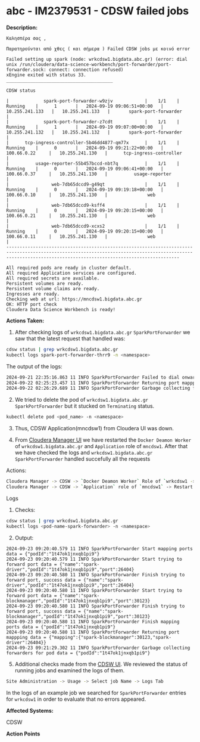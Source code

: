 # abc - IM2379531 - CDSW failed jobs

<b>Description:</b>

```
Καλησπέρα σας ,

Παρατηρούνται από χθες ( και σήμερα ) Failed CDSW jobs με κοινό error

Failed setting up spark (node: wrkcdsw1.bigdata.abc.gr) (error: dial unix /run/cloudera/data-science-workbench/port-forwarder/port-forwarder.sock: connect: connection refused)
xEngine exited with status 33.
________________________________________

CDSW status

|             spark-port-forwarder-w9zjv            |    1/1    |    Running    |      1       |   2024-09-19 09:06:51+00:00   |   10.255.241.133   |   10.255.241.133   |       spark-port-forwarder       |
|             spark-port-forwarder-z7cdt            |    1/1    |    Running    |      1       |   2024-09-19 09:07:00+00:00   |   10.255.241.132   |   10.255.241.132   |       spark-port-forwarder       |
|      tcp-ingress-controller-5b46dd4877-qm77x      |    1/1    |    Running    |      0       |   2024-09-19 09:21:22+00:00   |    100.66.0.22     |   10.255.241.130   |      tcp-ingress-controller      |
|          usage-reporter-55b457bccd-nbt7q          |    1/1    |    Running    |      0       |   2024-09-19 09:06:41+00:00   |    100.66.0.37     |   10.255.241.130   |          usage-reporter          |
|                web-7db65dccd9-g49qt               |    1/1    |    Running    |      0       |   2024-09-19 09:19:18+00:00   |    100.66.0.10     |   10.255.241.130   |               web                |
|                web-7db65dccd9-ksff4               |    1/1    |    Running    |      0       |   2024-09-19 09:20:15+00:00   |    100.66.0.21     |   10.255.241.130   |               web                |
|                web-7db65dccd9-xcxs2               |    1/1    |    Running    |      0       |   2024-09-19 09:20:15+00:00   |    100.66.0.11     |   10.255.241.130   |               web                |
-------------------------------------------------------------------------------------------------------------------------------------------------------------------------------------------------------------

All required pods are ready in cluster default.
All required Application services are configured.
All required secrets are available.
Persistent volumes are ready.
Persistent volume claims are ready.
Ingresses are ready.
Checking web at url: https://mncdsw1.bigdata.abc.gr
OK: HTTP port check
Cloudera Data Science Workbench is ready!

```

<b>Actions Taken:</b>

1. After checking logs of `wrkcdsw1.bigdata.abc.gr` `SparkPortForwarder` we saw that the latest request that handled was:

```bash
cdsw status | grep wrkcdsw1.bigdata.abc.gr
kubectl logs spark-port-forwarder-thrr9 -n <namespace>
```

The output of the logs:

```bash
2024-09-21 22:35:16.863 11 INFO SparkPortForwarder Failed to dial onward connection data = {"err":"dial tcp 100.66.1.227:30742: connect: connection refused","name":"spark-driver","podId":"2liofp42ubkcj7yc","port":30742,"target":"100.66.1.227:30742"}
2024-09-22 02:25:23.457 11 INFO SparkPortForwarder Returning port mappping data = {"mapping":{"spark-blockmanager":26577,"spark-driver":22768}}
2024-09-22 02:26:29.689 11 INFO SparkPortForwarder Garbage collecting forwarders for pod data = {"podId":"z48obsz9bocvu2wz"}
```

2. We tried to delete the pod of `wrkcdsw1.bigdata.abc.gr` `SparkPortForwarder` but it stucked on `Terminating` status.

```bash
kubectl delete pod <pod_name> -n <namespace>
```

3. Thus, CDSW Application(mncdsw1) from Cloudera UI was down.

4. From [Cloudera Manager UI](https://172.25.37.232:7183/cmf/home) we have restarted the `Docker Deamon Worker` of `wrkcdsw1.bigdata.abc.gr` and `Application` role of `mncdsw1`. After that we have checked the logs and `wrkcdsw1.bigdata.abc.gr` `SparkPortForwarder` handled succefully all the requests

Actions:

```bash
Cloudera Manager -> CDSW -> `Docker Deamon Worker` Role of `wrkcdsw1 -> Restart
Cloudera Manager -> CDSW -> `Application` role of `mncdsw1` -> Restart
```
Logs 

1. Checks:

```bash
cdsw status | grep wrkcdsw1.bigdata.abc.gr
kubectl logs <pod-name-spark-forwarder> -n <namespace>
```

2. Output:
```
2024-09-23 09:20:40.579 11 INFO SparkPortForwarder Start mapping ports data = {"podId":"1t47ok1jnxqb1pi9"}
2024-09-23 09:20:40.579 11 INFO SparkPortForwarder Start trying to forward port data = {"name":"spark-driver","podId":"1t47ok1jnxqb1pi9","port":26404}
2024-09-23 09:20:40.580 11 INFO SparkPortForwarder Finish trying to forward port, success data = {"name":"spark-driver","podId":"1t47ok1jnxqb1pi9","port":26404}
2024-09-23 09:20:40.580 11 INFO SparkPortForwarder Start trying to forward port data = {"name":"spark-blockmanager","podId":"1t47ok1jnxqb1pi9","port":30123}
2024-09-23 09:20:40.580 11 INFO SparkPortForwarder Finish trying to forward port, success data = {"name":"spark-blockmanager","podId":"1t47ok1jnxqb1pi9","port":30123}
2024-09-23 09:20:40.580 11 INFO SparkPortForwarder Finish mapping ports data = {"podId":"1t47ok1jnxqb1pi9"}
2024-09-23 09:20:40.580 11 INFO SparkPortForwarder Returning port mappping data = {"mapping":{"spark-blockmanager":30123,"spark-driver":26404}}
2024-09-23 09:21:29.302 11 INFO SparkPortForwarder Garbage collecting forwarders for pod data = {"podId":"1t47ok1jnxqb1pi9"}
```

5. Additional checks made from the [CDSW UI](https://mncdsw1.bigdata.abc.gr). We reviewed the status of running jobs and examined the logs of them.

```bash
Site Administration -> Usage -> Select job Name -> Logs Tab
```

In the logs of an example job we searched for `SparkPortForwarder` entries for `wrkcdsw1` in order to evaluate that no errors appeared.

<b>Affected Systems:</b>

CDSW 

<b>Action Points</b>
